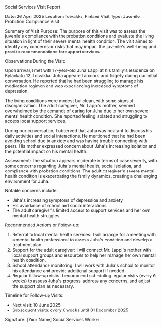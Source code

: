 Social Services Visit Report

Date: 26 April 2025
Location: Toivakka, Finland
Visit Type: Juvenile Probation Compliance Visit

Summary of Visit Purpose:
The purpose of this visit was to assess the juvenile's compliance with the probation conditions and evaluate the living situation in light of their severe mental health condition. The visit aimed to identify any concerns or risks that may impact the juvenile's well-being and provide recommendations for support services.

Observations During the Visit:

Upon arrival, I met with 17-year-old Juha Lappi at his family's residence on Kylänkatu 12, Toivakka. Juha appeared anxious and fidgety during our initial conversation. He reported that he had been struggling to manage his medication regimen and was experiencing increased symptoms of depression.

The living conditions were modest but clean, with some signs of disorganization. The adult caregiver, Mr. Lappi's mother, seemed overwhelmed by the demands of caring for Juha due to her own severe mental health condition. She reported feeling isolated and struggling to access local support services.

During our conversation, I observed that Juha was hesitant to discuss his daily activities and social interactions. He mentioned that he had been avoiding school due to anxiety and was having trouble connecting with peers. His mother expressed concern about Juha's increasing isolation and the potential impact on his mental health.

Assessment:
The situation appears moderate in terms of case severity, with some concerns regarding Juha's mental health, social isolation, and compliance with probation conditions. The adult caregiver's severe mental health condition is exacerbating the family dynamics, creating a challenging environment for Juha.

Notable concerns include:

* Juha's increasing symptoms of depression and anxiety
* His avoidance of school and social interactions
* The adult caregiver's limited access to support services and her own mental health struggles

Recommended Actions or Follow-up:

1. Referral to local mental health services: I will arrange for a meeting with a mental health professional to assess Juha's condition and develop a treatment plan.
2. Support for the adult caregiver: I will connect Mr. Lappi's mother with local support groups and resources to help her manage her own mental health condition.
3. School attendance monitoring: I will work with Juha's school to monitor his attendance and provide additional support if needed.
4. Regular follow-up visits: I recommend scheduling regular visits (every 6 weeks) to assess Juha's progress, address any concerns, and adjust the support plan as necessary.

Timeline for Follow-up Visits:

* Next visit: 10 June 2025
* Subsequent visits: every 6 weeks until 31 December 2025

Signature: [Your Name]
Social Services Worker